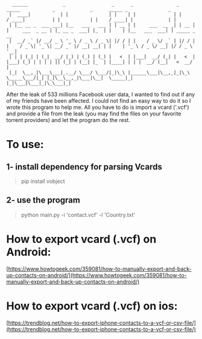 
>

      ______             _                 _      _                _       _____            _             _      _____ _               _             
     |  ____|           | |               | |    | |              | |     / ____|          | |           | |    / ____| |             | |            
     | |__ __ _  ___ ___| |__   ___   ___ | | __ | |     ___  __ _| | __ | |     ___  _ __ | |_ __ _  ___| |_  | |    | |__   ___  ___| | _____ _ __ 
     |  __/ _` |/ __/ _ \ '_ \ / _ \ / _ \| |/ / | |    / _ \/ _` | |/ / | |    / _ \| '_ \| __/ _` |/ __| __| | |    | '_ \ / _ \/ __| |/ / _ \ '__|
     | | | (_| | (_|  __/ |_) | (_) | (_) |   <  | |___|  __/ (_| |   <  | |___| (_) | | | | || (_| | (__| |_  | |____| | | |  __/ (__|   <  __/ |   
     |_|  \__,_|\___\___|_.__/ \___/ \___/|_|\_\ |______\___|\__,_|_|\_\  \_____\___/|_| |_|\__\__,_|\___|\__|  \_____|_| |_|\___|\___|_|\_\___|_|   
                                                                                                                                                 
                                                                                                                                                 
After the leak of 533 millions Facebook user data, I wanted to find out if any of my friends have been affected. I could not find an easy way to do it so I wrote this program to help me. All you have to do is import a vcard ('.vcf') and provide a file from the leak (you may find the files on your favorite torrent providers) and let the program do the rest.

# To use:

1- install dependency for parsing Vcards
----------------------------------------
> pip install vobject

2- use the program
----------------------------------------
> python main.py -i 'contact.vcf' -l 'Country.txt'

# How to export vcard (.vcf) on Android:

[https://www.howtogeek.com/359081/how-to-manually-export-and-back-up-contacts-on-android/](https://www.howtogeek.com/359081/how-to-manually-export-and-back-up-contacts-on-android/)

# How to export vcard (.vcf) on ios:

[https://trendblog.net/how-to-export-iphone-contacts-to-a-vcf-or-csv-file/](https://trendblog.net/how-to-export-iphone-contacts-to-a-vcf-or-csv-file/)



